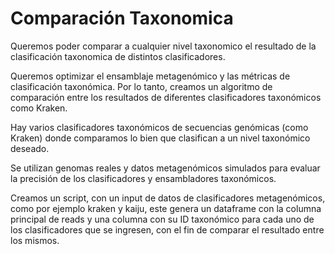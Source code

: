 # Comparación Taxonomica

Queremos poder comparar a cualquier nivel taxonomico el resultado de la clasificación taxonomica de distintos clasificadores.

Queremos optimizar el ensamblaje metagenómico y las métricas de clasificación taxonómica. Por lo tanto, creamos un algoritmo de comparación entre los resultados de diferentes clasificadores taxonómicos como Kraken.

Hay varios clasificadores taxonómicos de secuencias genómicas (como Kraken) donde comparamos lo bien que clasifican a un nivel taxonómico deseado. 

Se utilizan genomas reales y datos metagenómicos simulados para evaluar la precisión de los clasificadores y ensambladores taxonómicos.


Creamos un script, con un input de datos de clasificadores metagenómicos, como por ejemplo kraken y kaiju, este genera un dataframe con la columna principal de reads y una columna con su ID taxonómico para cada uno de los clasificadores que se ingresen, con el fin de comparar el resultado entre los mismos.









